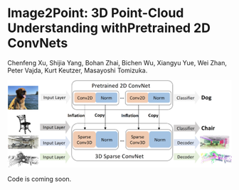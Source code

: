 # Image2Point: 3D Point-Cloud Understanding withPretrained 2D ConvNets
Chenfeng Xu, Shijia Yang, Bohan Zhai, Bichen Wu, Xiangyu Yue, Wei Zhan, Peter Vajda, Kurt Keutzer, Masayoshi Tomizuka.


<p align="center">
    <img src="./intro.png"/ width="900">
</p>

Code is coming soon.
